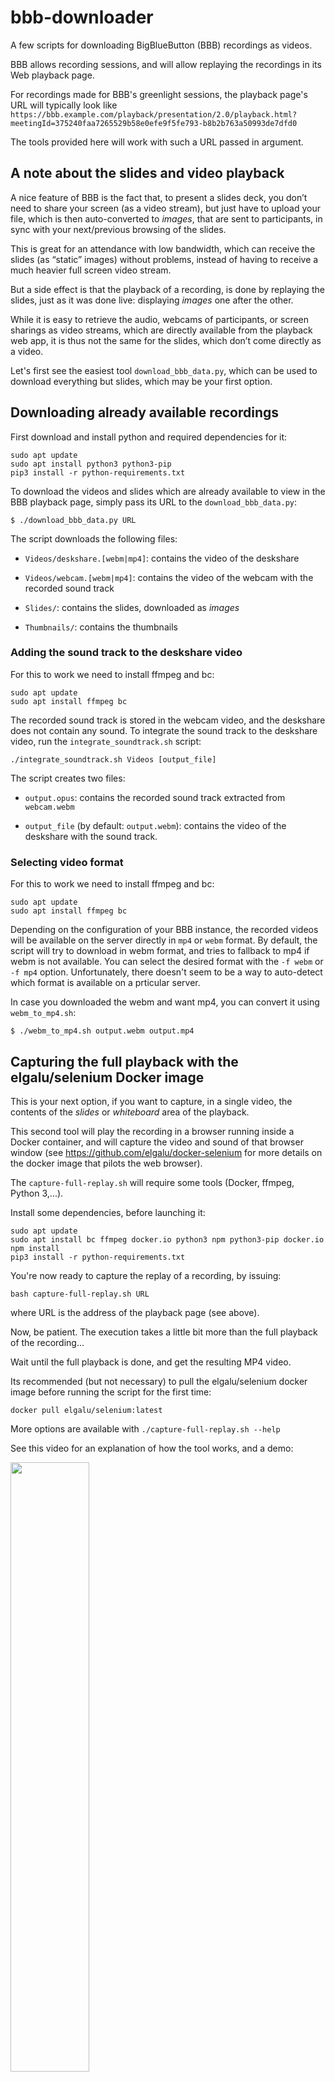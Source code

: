# bbb-downloader
A few scripts for downloading BigBlueButton (BBB) recordings as
videos.

BBB allows recording sessions, and will allow replaying the recordings
in its Web playback page.

For recordings made for BBB's greenlight sessions, the playback page's
URL will typically look like
`https://bbb.example.com/playback/presentation/2.0/playback.html?meetingId=375240faa7265529b58e0efe9f5fe793-b8b2b763a50993de7dfd0`

The tools provided here will work with such a URL passed in argument.

## A note about the slides and video playback

A nice feature of BBB is the fact that, to present a slides deck, you
don’t need to share your screen (as a video stream), but just have to
upload your file, which is then auto-converted to *images*, that are
sent to participants, in sync with your next/previous browsing of the
slides.

This is great for an attendance with low bandwidth, which can receive
the slides (as “static” images) without problems, instead of having to
receive a much heavier full screen video stream.

But a side effect is that the playback of a recording, is
done by replaying the slides, just as it was done live: displaying
*images* one after the other.

While it is easy to retrieve the audio, webcams of participants, or
screen sharings as video streams, which are directly available from the
playback web app, it is thus not the same for the slides, which
don’t come directly as a video.

Let's first see the easiest tool `download_bbb_data.py`, which can be used to download
everything but slides, which may be your first option.

## Downloading already available recordings

First download and install python and required dependencies for it:
```
sudo apt update
sudo apt install python3 python3-pip
pip3 install -r python-requirements.txt
```

To download the videos and slides which are already available to view
in the BBB playback page, simply pass its URL to the
`download_bbb_data.py`:
```
$ ./download_bbb_data.py URL
```

The script downloads the following files:

- `Videos/deskshare.[webm|mp4]`: contains the video of the deskshare

- `Videos/webcam.[webm|mp4]`: contains the video of the webcam with the recorded sound track

- `Slides/`: contains the slides, downloaded as *images*

- `Thumbnails/`: contains the thumbnails


### Adding the sound track to the deskshare video

For this to work we need to install ffmpeg and bc:
```
sudo apt update
sudo apt install ffmpeg bc
```

The recorded sound track is stored in the webcam video, and the
deskshare does not contain any sound. To integrate the sound track to
the deskshare video, run the `integrate_soundtrack.sh` script:

```./integrate_soundtrack.sh Videos [output_file]```


The script creates two files:

- `output.opus`: contains the recorded sound track extracted from `webcam.webm`

- `output_file` (by default: `output.webm`): contains the video of the deskshare with the sound track.


### Selecting video format

For this to work we need to install ffmpeg and bc:
```
sudo apt update
sudo apt install ffmpeg bc
```

Depending on the configuration of your BBB instance, the recorded
videos will be available on the server directly in `mp4` or `webm`
format. By default, the script will try to download in webm format,
and tries to fallback to mp4 if webm is not available. You can select
the desired format with the `-f webm` or `-f mp4`
option. Unfortunately, there doesn't seem to be a way to auto-detect
which format is available on a prticular server.

In case you downloaded the webm and want mp4, you can convert it using
`webm_to_mp4.sh`:

```$ ./webm_to_mp4.sh output.webm output.mp4```


## Capturing the full playback with the elgalu/selenium Docker image

This is your next option, if you want to capture, in a single video,
the contents of the *slides* or *whiteboard* area of the playback.

This second tool will play the recording in a browser running inside a Docker
container, and will capture the video and sound of that browser window
(see https://github.com/elgalu/docker-selenium for more details on the
docker image that pilots the web browser).

The `capture-full-replay.sh` will require some tools (Docker, ffmpeg,
Python 3,...).

Install some dependencies, before launching it:
```
sudo apt update
sudo apt install bc ffmpeg docker.io python3 npm python3-pip docker.io
npm install
pip3 install -r python-requirements.txt
```
You're now ready to capture the replay of a recording, by issuing:

```
bash capture-full-replay.sh URL
```
where URL is the address of the playback page (see above).

Now, be patient. The execution takes a little bit more than the full
playback of the recording...

Wait until the full playback is done, and get the resulting MP4 video.

Its recommended (but not necessary) to pull the elgalu/selenium docker image before running the script for the first time:
```
docker pull elgalu/selenium:latest
```

More options are available with `./capture-full-replay.sh --help`

See this video for an explanation of how the tool works, and a demo:

[<img src="https://i.vimeocdn.com/video/895688106.jpg" width="50%">](https://player.vimeo.com/video/420302036)


### Cropping a captured video

By default, the script captures a firefox window that displays the BBB stream, you remove the firefox window  by cropping the video with `crop_video.sh`:

```
./crop_video.sh [OPTION] input.mp4 output.mp4
OPTIONS:
   -?                               Show this message
   -s startup_duration              Remove the first startup_duration seconds of the video
   -e stop_duration                 Cut the video after stop_duration (from the start of the input video)
   -m                               Only show the main screen (ie. remove the webcam)

```
